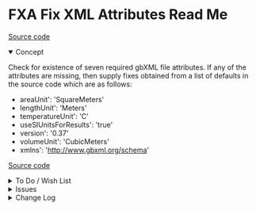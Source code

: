 # FXA Fix XML Attributes Read Me

[Source code]( https://github.com/ladybug-tools/spider-gbxml-tools/blob/master/spider-gbxml-viewer/v-0-17-00/js-fixer/fxa-fix-xml-attributes/fxa-fix-xml-attributes.js )
<details open>

<summary>Concept</summary>

Check for existence of seven required gbXML file attributes. If any of the attributes are missing, then supply fixes obtained from a list of defaults in the source code which are as follows:

* areaUnit': 'SquareMeters'
* lengthUnit': 'Meters'
* temperatureUnit': 'C'
* useSIUnitsForResults': 'true'
* version': '0.37'
* volumeUnit': 'CubicMeters'
* xmlns': 'http://www.gbxml.org/schema'


[Source code]( https://github.com/ladybug-tools/spider-gbxml-fixer/blob/master/r0-4-0/fxa-fix-xml-attributes/fxa-fix-xml-attributes.js )

</details>

<details>

<summary>To Do / Wish List</summary>

* 2019-05-16 ~ Display current or proposed values for all attributes

</details>

<details>

<summary>Issues</summary>


</details>

<details>

<summary>Change Log</summary>

### 2019-07-23 ~ Theo

FXA 0.17.00-0fxa

* R - FXA.js: Cleanup

### 2019-05-21 ~ Theo

* C - FXA: Update readme
* F - FXA.js: Add summary highlighting
* B - FXA.js: Pass through jsHint

### 2019-05-14 ~ Theo

* F - First commit

</details>